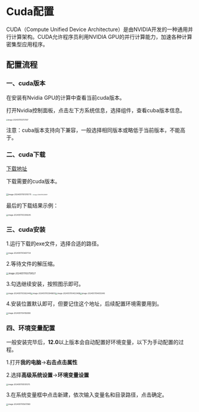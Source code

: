 # Cuda配置

CUDA（Compute Unified Device Architecture）是由NVIDIA开发的一种通用并行计算架构。CUDA允许程序员利用NVIDIA GPU的并行计算能力，加速各种计算密集型应用程序。

## 配置流程 

### 一、cuda版本

在安装有Nvidia GPU的计算中查看当前cuda版本。

打开Nvidia控制面板，点击左下方系统信息，选择组件，查看cuba版本信息。

<img src="C:\Users\123\AppData\Roaming\Typora\typora-user-images\image-20240511100757997.png" alt="image-20240511100757997" style="zoom:30%;" />

注意：cuba版本支持向下兼容，一般选择相同版本或略低于当前版本，不能高于。

### 二、cuda下载

[下载地址](https://developer.nvidia.com/cuda-toolkit-archive)

下载需要的cuda版本。

<img src="C:\Users\123\AppData\Roaming\Typora\typora-user-images\image-20240511101315775.png" alt="image-20240511101315775" style="zoom:35%;" />

<img src="C:\Users\123\AppData\Roaming\Typora\typora-user-images\image-20240511102228797.png" alt="image-20240511102228797" style="zoom:20%;" />

最后的下载结果示例：

<img src="C:\Users\123\AppData\Roaming\Typora\typora-user-images\image-20240511103308245.png" alt="image-20240511103308245" style="zoom:33%;" />

### 三、cuda安装

1.运行下载的exe文件，选择合适的路径。

<img src="C:\Users\123\AppData\Roaming\Typora\typora-user-images\image-20240511103607724.png" alt="image-20240511103607724" style="zoom:33%;" />

2.等待文件的解压缩。

<img src="C:\Users\123\AppData\Roaming\Typora\typora-user-images\image-20240511103759527.png" alt="image-20240511103759527" style="zoom: 40%;" />

3.勾选继续安装，按照图示即可。

<img src="C:\Users\123\AppData\Roaming\Typora\typora-user-images\image-20240511103922449.png" alt="image-20240511103922449" style="zoom:33%;" /><img src="C:\Users\123\AppData\Roaming\Typora\typora-user-images\image-20240511103948655.png" alt="image-20240511103948655" style="zoom:33%;" /><img src="C:\Users\123\AppData\Roaming\Typora\typora-user-images\image-20240511104023496.png" alt="image-20240511104023496" style="zoom: 33%;" /><img src="C:\Users\123\AppData\Roaming\Typora\typora-user-images\image-20240511104055049.png" alt="image-20240511104055049" style="zoom:33%;" />

4.安装位置默认即可，但要记住这个地址，后续配置环境需要用到。

<img src="C:\Users\123\AppData\Roaming\Typora\typora-user-images\image-20240511104156998.png" alt="image-20240511104156998" style="zoom:33%;" />

### 四、环境变量配置

一般安装完毕后，**12.0**以上版本会自动配置好环境变量，以下为手动配置的过程。

1.打开**我的电脑**->**右击点击属性**

2.选择**高级系统设置**->**环境变量设置**

<img src="C:\Users\123\AppData\Roaming\Typora\typora-user-images\image-20240511105101375.png" alt="image-20240511105101375" style="zoom:33%;" />

3.在系统变量框中点击新建，依次输入变量名和目录路径，点击确定。

<img src="C:\Users\123\AppData\Roaming\Typora\typora-user-images\image-20240511105617960.png" alt="image-20240511105617960" style="zoom:33%;" />







